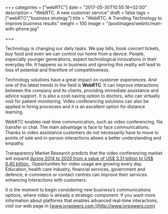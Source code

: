 +++
categories = ["webRTC"]
date = "2017-05-30T10:55:18+02:00"
description = "WebRTC. A new customer service"
draft = false
tags = ["webRTC","business strategy"]
title = "WebRTC. A Trending Technology to improve business results"
weight = 100
image = "/postimages/webrtc/man-with-phone.jpg"

+++

Technology is changing our daily tasks. We pay bills, book concert tickets, buy food and even we can control our home from a device. People, especially younger generations, expect technological innovations in their everyday life. It happens so in business and ignoring this reality will lead to loss of potential and therefore of competitiveness.
 
Technology solutions have a great impact on customer experiences. And one of the latest trends in the field is **WebRTC**. It can improve interactions between the company and its clients, providing immediate assistance and advice support. It is also a cost-saving option to doctors, who can virtually visit for patient-monitoring. Video conferencing solutions can also be applied in hiring processes and it is an excellent option for distance learning.
 
WebRTC enables real-time communication, such as video conferencing, file transfer or chat. The main advantage is face to face communications. Thanks to video assistance customers do not necessarily have to move to points of sale and in-person interactions allows a better understanding and empathy.
 
Transparency Market Research predicts that the video conferencing market will expand [during 2014 to 2020 from a value of US$ 3.31 billion to US$ 6.40 billion.](https://globenewswire.com/news-release/2015/12/04/793038/10157897/en/Video-Conferencing-Market-to-Expand-at-9-3-CAGR-to-2020-Thanks-to-Increasing-Usage-in-Healthcare-and-Defense-Transparency-Market-Research.html ). Opportunities for video usage are growing every day. Education, health care industry, financial services, government and defence, e-commerce or contact centres can improve their services enhancing interactions with customers.
 
It is the moment to begin considering new business’s communications options, where video is already a strategic component. If you want more information about platforms that enables advanced real-time interactions, visit our web page in [www.ivrpowers.com.](http://www.ivrpowers.com)